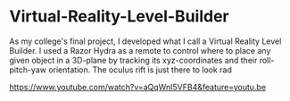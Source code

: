 # Virtual-Reality-Level-Builder

As my college's final project, I developed what I call a Virtual Reality Level Builder. I used a Razor Hydra as a remote to control where to place any given object in a 3D-plane by tracking its xyz-coordinates and their roll-pitch-yaw orientation. The oculus rift is just there to look rad 

https://www.youtube.com/watch?v=aQqWnI5VFB4&feature=youtu.be
